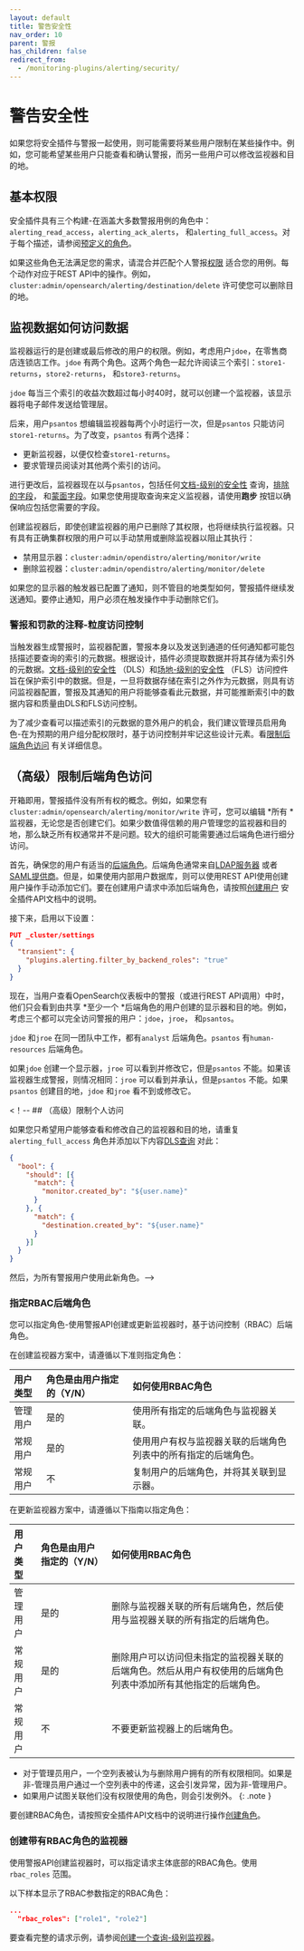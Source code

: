 ```yaml
---
layout: default
title: 警告安全性
nav_order: 10
parent: 警报
has_children: false
redirect_from:
  - /monitoring-plugins/alerting/security/
---
```


# 警告安全性

如果您将安全插件与警报一起使用，则可能需要将某些用户限制在某些操作中。例如，您可能希望某些用户只能查看和确认警报，而另一些用户可以修改监视器和目的地。


## 基本权限

安全插件具有三个构建-在涵盖大多数警报用例的角色中：`alerting_read_access`，`alerting_ack_alerts`， 和`alerting_full_access`。对于每个描述，请参阅[预定义的角色]({{site.url}}{{site.baseurl}}/security/access-control/users-roles#predefined-roles)。

如果这些角色无法满足您的需求，请混合并匹配个人警报[权限]({{site.url}}{{site.baseurl}}/security/access-control/permissions/) 适合您的用例。每个动作对应于REST API中的操作。例如，`cluster:admin/opensearch/alerting/destination/delete` 许可使您可以删除目的地。


## 监视数据如何访问数据

监视器运行的是创建或最后修改的用户的权限。例如，考虑用户`jdoe`，在零售商店连锁店工作。`jdoe` 有两个角色。这两个角色一起允许阅读三个索引：`store1-returns`，`store2-returns`， 和`store3-returns`。

`jdoe` 每当三个索引的收益次数超过每小时40时，就可以创建一个监视器，该显示器将电子邮件发送给管理层。

后来，用户`psantos` 想编辑监视器每两个小时运行一次，但是`psantos` 只能访问`store1-returns`。为了改变，`psantos` 有两个选择：

- 更新监视器，以便仅检查`store1-returns`。
- 要求管理员阅读对其他两个索引的访问。

进行更改后，监视器现在以与`psantos`，包括任何[文档-级别的安全性]({{site.url}}{{site.baseurl}}/security/access-control/document-level-security/) 查询，[排除的字段]({{site.url}}{{site.baseurl}}/security/access-control/field-level-security/)， 和[蒙面字段]({{site.url}}{{site.baseurl}}/security/access-control/field-masking/)。如果您使用提取查询来定义监视器，请使用**跑步** 按钮以确保响应包括您需要的字段。

创建监视器后，即使创建监视器的用户已删除了其权限，也将继续执行监视器。只有具有正确集群权限的用户可以手动禁用或删除监视器以阻止其执行：

- 禁用显示器：`cluster:admin/opendistro/alerting/monitor/write`
- 删除监视器：`cluster:admin/opendistro/alerting/monitor/delete`

如果您的显示器的触发器已配置了通知，则不管目的地类型如何，警报插件继续发送通知。要停止通知，用户必须在触发操作中手动删除它们。

### 警报和罚款的注释-粒度访问控制

当触发器生成警报时，监视器配置，警报本身以及发送到通道的任何通知都可能包括描述要查询的索引的元数据。根据设计，插件必须提取数据并将其存储为索引外的元数据。[文档-级别的安全性]({{site.url}}{{site.baseurl}}/security/access-control/document-level-security) （DLS）和[场地-级别的安全性]({{site.url}}{{site.baseurl}}/security/access-control/field-level-security) （FLS）访问控件旨在保护索引中的数据。但是，一旦将数据存储在索引之外作为元数据，则具有访问监视器配置，警报及其通知的用户将能够查看此元数据，并可能推断索引中的数据内容和质量由DLS和FLS访问控制。

为了减少查看可以描述索引的元数据的意外用户的机会，我们建议管理员启用角色-在为预期的用户组分配权限时，基于访问控制并牢记这些设计元素。看[限制后端角色访问](#advanced-limit-access-by-backend-role) 有关详细信息。

## （高级）限制后端角色访问

开箱即用，警报插件没有所有权的概念。例如，如果您有`cluster:admin/opensearch/alerting/monitor/write` 许可，您可以编辑 *所有 *监视器，无论您是否创建它们。如果少数值得信赖的用户管理您的监视器和目的地，那么缺乏所有权通常并不是问题。较大的组织可能需要通过后端角色进行细分访问。

首先，确保您的用户有适当的[后端角色]({{site.url}}{{site.baseurl}}/security/access-control/index/)。后端角色通常来自[LDAP服务器]({{site.url}}{{site.baseurl}}/security/configuration/ldap/) 或者[SAML提供商]({{site.url}}{{site.baseurl}}/security/configuration/saml/)。但是，如果使用内部用户数据库，则可以使用REST API使用创建用户操作手动添加它们。要在创建用户请求中添加后端角色，请按照[创建用户]({{site.url}}{{site.baseurl}}/security/access-control/api#create-user) 安全插件API文档中的说明。

接下来，启用以下设置：

```json
PUT _cluster/settings
{
  "transient": {
    "plugins.alerting.filter_by_backend_roles": "true"
  }
}
```

现在，当用户查看OpenSearch仪表板中的警报（或进行REST API调用）中时，他们只会看到由共享 *至少一个 *后端角色的用户创建的显示器和目的地。例如，考虑三个都可以完全访问警报的用户：`jdoe`，`jroe`， 和`psantos`。

`jdoe` 和`jroe` 在同一团队中工作，都有`analyst` 后端角色。`psantos` 有`human-resources` 后端角色。

如果`jdoe` 创建一个显示器，`jroe` 可以看到并修改它，但是`psantos` 不能。如果该监视器生成警报，则情况相同：`jroe` 可以看到并承认，但是`psantos` 不能。如果`psantos` 创建目的地，`jdoe` 和`jroe` 看不到或修改它。

<！-- ## （高级）限制个人访问

如果您只希望用户能够查看和修改自己的监视器和目的地，请重复`alerting_full_access` 角色并添加以下内容[DLS查询]({{site.url}}{{site.baseurl}}/security/access-control/document-level-security/) 对此：

```json
{
  "bool": {
    "should": [{
      "match": {
        "monitor.created_by": "${user.name}"
      }
    }, {
      "match": {
        "destination.created_by": "${user.name}"
      }
    }]
  }
}
```

然后，为所有警报用户使用此新角色。-->

### 指定RBAC后端角色

您可以指定角色-使用警报API创建或更新监视器时，基于访问控制（RBAC）后端角色。

在创建监视器方案中，请遵循以下准则指定角色：

用户类型| 角色是由用户指定的（Y/N）| 如何使用RBAC角色
:--- | :--- | :---
管理用户| 是的| 使用所有指定的后端角色与监视器关联。
常规用户| 是的| 使用用户有权与监视器关联的后端角色列表中的所有指定的后端角色。
常规用户| 不| 复制用户的后端角色，并将其关联到显示器。

在更新监视器方案中，请遵循以下指南以指定角色：

用户类型| 角色是由用户指定的（Y/N）| 如何使用RBAC角色
:--- | :--- | :---
管理用户| 是的| 删除与监视器关联的所有后端角色，然后使用与监视器关联的所有指定的后端角色。
常规用户| 是的| 删除用户可以访问但未指定的监视器关联的后端角色。然后从用户有权使用的后端角色列表中添加所有其他指定的后端角色。
常规用户| 不| 不要更新监视器上的后端角色。

- 对于管理员用户，一个空列表被认为与删除用户拥有的所有权限相同。如果是非-管理员用户通过一个空列表中的传递，这会引发异常，因为非-管理用户。
- 如果用户试图关联他们没有权限使用的角色，则会引发例外。
{: .note }

要创建RBAC角色，请按照安全插件API文档中的说明进行操作[创建角色]({{site.url}}{{site.baseurl}}/security/access-control/api#create-role)。
### 创建带有RBAC角色的监视器

使用警报API创建监视器时，可以指定请求主体底部的RBAC角色。使用`rbac_roles` 范围。

以下样本显示了RBAC参数指定的RBAC角色：

```json
... 
  "rbac_roles": ["role1", "role2"]
```

要查看完整的请求示例，请参阅[创建一个查询-级别监视器]({{site.url}}{{site.baseurl}}/observing-your-data/alerting/api/#create-a-query-level-monitor)。


